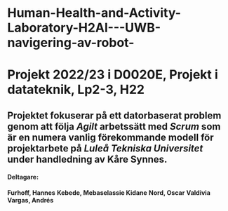 # Human-Health-and-Activity-Laboratory-H2Al---UWB-navigering-av-robot-

# Projekt 2022/23 i D0020E, Projekt i datateknik, Lp2-3, H22 ##

Projektet fokuserar på ett datorbaserat problem genom att följa *Agilt* arbetssätt med *Scrum* som är en numera vanlig förekommande modell för projektarbete på *Luleå Tekniska Universitet* under handledning av **Kåre Synnes**.
------------------

#### Deltagare: 

**Furhoff, Hannes** 
**Kebede, Mebaselassie Kidane** 
**Nord, Oscar**
**Valdivia Vargas, Andrés**
